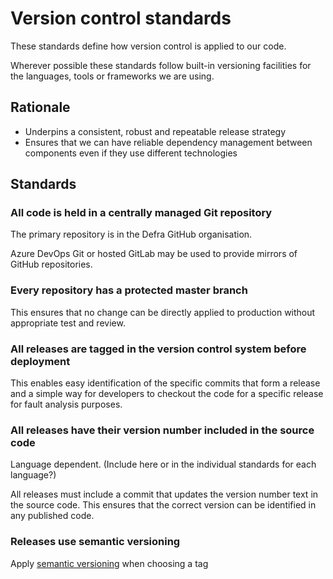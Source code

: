 # Version control standards

These standards define how version control is applied to our code.

Wherever possible these standards follow built-in versioning facilities for the languages,
tools or frameworks we are using.

## Rationale

- Underpins a consistent, robust and repeatable release strategy
- Ensures that we can have reliable dependency management between components even if they use different technologies

## Standards

### All code is held in a centrally managed Git repository

The primary repository is in the Defra GitHub organisation.

Azure DevOps Git or hosted GitLab may be used to provide mirrors of GitHub repositories.

### Every repository has a protected master branch

This ensures that no change can be directly applied to production without appropriate test and review.

### All releases are tagged in the version control system before deployment

This enables easy identification of the specific commits that form a release and a simple way for developers
to checkout the code for a specific release for fault analysis purposes.

### All releases have their version number included in the source code

Language dependent. (Include here or in the individual standards for each language?)

All releases must include a commit that updates the version number text in the source code.
This ensures that the correct version can be identified in any published code.

### Releases use semantic versioning

Apply [semantic versioning](https://semver.org/) when choosing a tag
